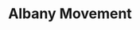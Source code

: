 ---
layout: event
title: Albany Movement
year: 1961
category: Albany Movement
location: Albany, Georgia
duration: November 1961
image: media/images/events/albany_movement.jpg
image-desc: Slater King and Irene Asbury Wright lead a group of protestors in Albany, Cochran Studios/A.E. Jenkins Photography, New Georgia Encyclopedia
image-source: https://www.georgiaencyclopedia.org/articles/history-archaeology/albany-movement
description: The Albany movement sought to fight the system of racial segregation. It was composed of multiple civil rights movement organisations in Albany such as the Student Nonviolent Coordinating Committee (SNCC), the National Association for the Advancement of Colored People (NAACP) to name a few. 
songdesc: Members sung freedom songs during the meetings which became a frequent part of the marches. We Shall Overcome was labelled as the 'anthem' of the civil rights movement which is seen to have taken lyrics from a hymn by Charles Albert called 'I'll Overcome Someday'
songs related:
---